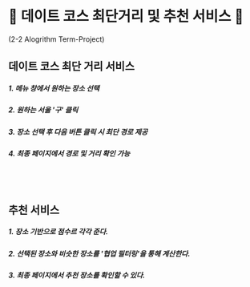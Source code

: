 # 👥 데이트 코스 최단거리 및 추천 서비스 👥 
(2-2 Alogrithm Term-Project)

## 데이트 코스 최단 거리 서비스
##### 1. 메뉴 창에서 원하는 장소 선택
##### 2. 원하는 서울 '구' 클릭
##### 3. 장소 선택 후 다음 버튼 클릭 시 최단 경로 제공
##### 4. 최종 페이지에서 경로 및 거리 확인 가능

<br/><br/>

## 추천 서비스
##### 1. 장소 기반으로 점수르 각각 준다.
##### 2. 선택된 장소와 비슷한 장소를 '협업 필터링'을 통해 계산한다.
##### 3. 최종 페이지에서 추천 장소를 확인할 수 있다.
